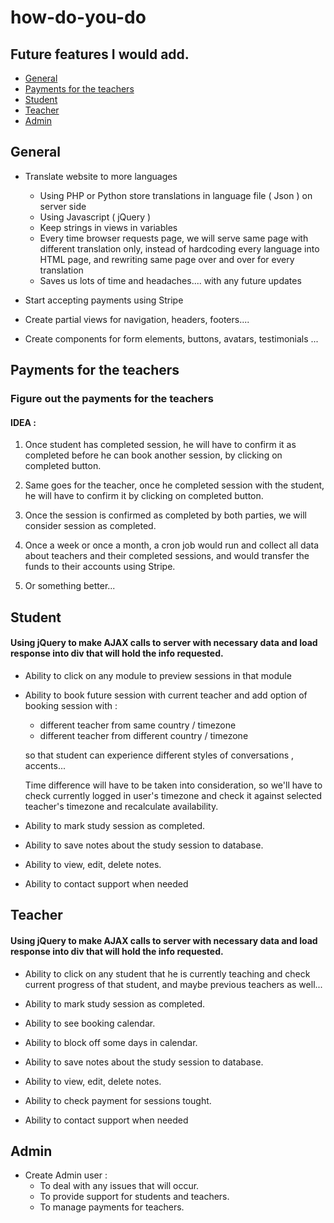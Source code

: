 
# how-do-you-do


## Future features I would add.


- [General](#general)
- [Payments for the teachers](#payments-for-the-teachers)
- [Student](#student)
- [Teacher](#teacher)
- [Admin](#admin)


## General

- Translate website to more languages

    -   Using PHP or Python store translations in language file ( Json ) on server side
    -   Using Javascript ( jQuery )
    -   Keep strings in views in variables
    -   Every time browser requests page, we will serve same
        page with different translation only, instead of hardcoding every language into
        HTML page, and rewriting same page over and over for every translation
    -   Saves us lots of time and headaches.... with any future updates   
 
-   Start accepting payments using Stripe

-   Create partial views for navigation, headers, footers....

-   Create components for form elements, buttons, avatars, testimonials ...

## Payments for the teachers

### Figure out the payments for the teachers

#### IDEA :

1.  Once student has completed session, he will have to confirm it as completed before he can book another
    session, by clicking on completed button.

2.  Same goes for the teacher, once he completed session with the student, he will have to 
    confirm it by clicking on completed button.

3.  Once the session is confirmed as completed by both parties, we will consider session as 
    completed.

4.  Once a week or once a month, a cron job would run and collect all data about teachers and
    their completed sessions, and would transfer the funds to their accounts using Stripe.

5. Or something better... 
    
## Student


####  Using jQuery to make AJAX calls to server with necessary data and load response into div that will hold the info requested.
 

-   Ability to click on any module to preview sessions in that module

-   Ability to book future session with current teacher and add option of booking session
    with  :
    
    -   different teacher from same country / timezone
    -   different teacher from different country / timezone

    so that student can experience different styles of conversations , accents...

    Time difference will have to be taken into consideration, so we'll have to check 
    currently logged in user's timezone and check it against selected teacher's timezone
    and recalculate availability.

-   Ability to mark study session as completed.

-   Ability to save notes about the study session to database.

-   Ability to view, edit, delete notes.

-   Ability to contact support when needed

## Teacher 

####  Using jQuery to make AJAX calls to server with necessary data and load response into div that will hold the info requested.
        

-   Ability to click on any student that he is currently teaching
    and check current progress of that student, and maybe previous teachers as well...  
    
-   Ability to mark study session as completed.
    
-   Ability to see booking calendar.

-   Ability to block off some days in calendar.

-   Ability to save notes about the study session to database.

-   Ability to view, edit, delete notes.

-   Ability to check payment for sessions tought.

-   Ability to contact support when needed

## Admin 

-   Create Admin user :
    -   To deal with any issues that will occur.
    -   To provide support for students and teachers.
    -   To manage payments for teachers.    